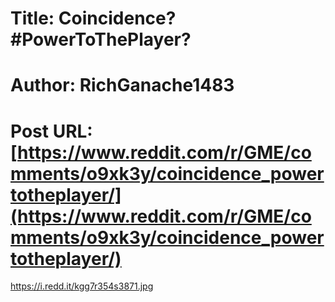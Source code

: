# Title: Coincidence? #PowerToThePlayer?
# Author: RichGanache1483
# Post URL: [https://www.reddit.com/r/GME/comments/o9xk3y/coincidence_powertotheplayer/](https://www.reddit.com/r/GME/comments/o9xk3y/coincidence_powertotheplayer/)


https://i.redd.it/kgg7r354s3871.jpg